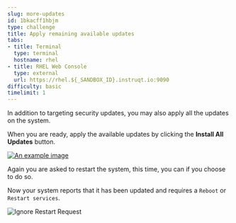 ```yaml
---
slug: more-updates
id: 1bkacff1hbjm
type: challenge
title: Apply remaining available updates
tabs:
- title: Terminal
  type: terminal
  hostname: rhel
- title: RHEL Web Console
  type: external
  url: https://rhel.${_SANDBOX_ID}.instruqt.io:9090
difficulty: basic
timelimit: 1
---
```


In addition to targeting security updates, you may also apply all the updates on the system.

When you are ready, apply the available updates by clicking the __Install All Updates__ button.

<a href="#all">
 <img alt="An example image" src="../assets/Apply-All-Updates.png" />
</a>

<a href="#" class="lightbox" id="all">
 <img alt="An example image" src="../assets/Apply-All-Updates.png" />
</a>

Again you are asked to restart the system, this time, you can if you choose to do so.

Now your system reports that it has been updated and requires a `Reboot` or `Restart services`.

![Ignore Restart Request](../assets/Restart-request.png)

<style>
.lightbox {
  display: none;
  position: fixed;
  justify-content: center;
  align-items: center;
  z-index: 999;
  top: 0;
  left: 0;
  right: 0;
  bottom: 0;
  padding: 1rem;
  background: rgba(0, 0, 0, 0.8);
}

.lightbox:target {
  display: flex;
}

.lightbox img {
  max-height: 100%;
}
</style>
